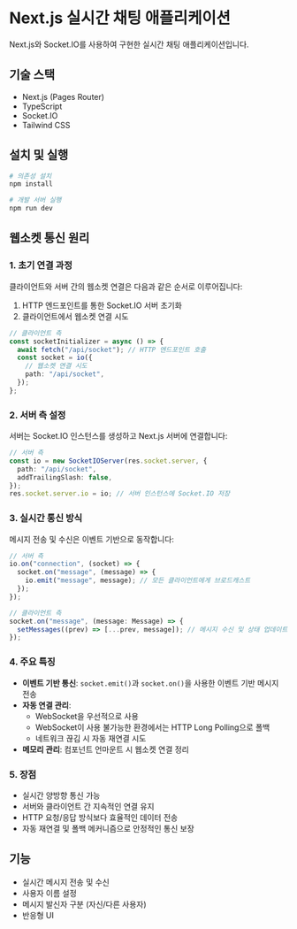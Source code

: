 # Next.js 실시간 채팅 애플리케이션

Next.js와 Socket.IO를 사용하여 구현한 실시간 채팅 애플리케이션입니다.

## 기술 스택

- Next.js (Pages Router)
- TypeScript
- Socket.IO
- Tailwind CSS

## 설치 및 실행

```bash
# 의존성 설치
npm install

# 개발 서버 실행
npm run dev
```

## 웹소켓 통신 원리

### 1. 초기 연결 과정

클라이언트와 서버 간의 웹소켓 연결은 다음과 같은 순서로 이루어집니다:

1. HTTP 엔드포인트를 통한 Socket.IO 서버 초기화
2. 클라이언트에서 웹소켓 연결 시도

```typescript
// 클라이언트 측
const socketInitializer = async () => {
  await fetch("/api/socket"); // HTTP 엔드포인트 호출
  const socket = io({
    // 웹소켓 연결 시도
    path: "/api/socket",
  });
};
```

### 2. 서버 측 설정

서버는 Socket.IO 인스턴스를 생성하고 Next.js 서버에 연결합니다:

```typescript
// 서버 측
const io = new SocketIOServer(res.socket.server, {
  path: "/api/socket",
  addTrailingSlash: false,
});
res.socket.server.io = io; // 서버 인스턴스에 Socket.IO 저장
```

### 3. 실시간 통신 방식

메시지 전송 및 수신은 이벤트 기반으로 동작합니다:

```typescript
// 서버 측
io.on("connection", (socket) => {
  socket.on("message", (message) => {
    io.emit("message", message); // 모든 클라이언트에게 브로드캐스트
  });
});

// 클라이언트 측
socket.on("message", (message: Message) => {
  setMessages((prev) => [...prev, message]); // 메시지 수신 및 상태 업데이트
});
```

### 4. 주요 특징

- **이벤트 기반 통신**: `socket.emit()`과 `socket.on()`을 사용한 이벤트 기반 메시지 전송
- **자동 연결 관리**:
  - WebSocket을 우선적으로 사용
  - WebSocket이 사용 불가능한 환경에서는 HTTP Long Polling으로 폴백
  - 네트워크 끊김 시 자동 재연결 시도
- **메모리 관리**: 컴포넌트 언마운트 시 웹소켓 연결 정리

### 5. 장점

- 실시간 양방향 통신 가능
- 서버와 클라이언트 간 지속적인 연결 유지
- HTTP 요청/응답 방식보다 효율적인 데이터 전송
- 자동 재연결 및 폴백 메커니즘으로 안정적인 통신 보장

## 기능

- 실시간 메시지 전송 및 수신
- 사용자 이름 설정
- 메시지 발신자 구분 (자신/다른 사용자)
- 반응형 UI
